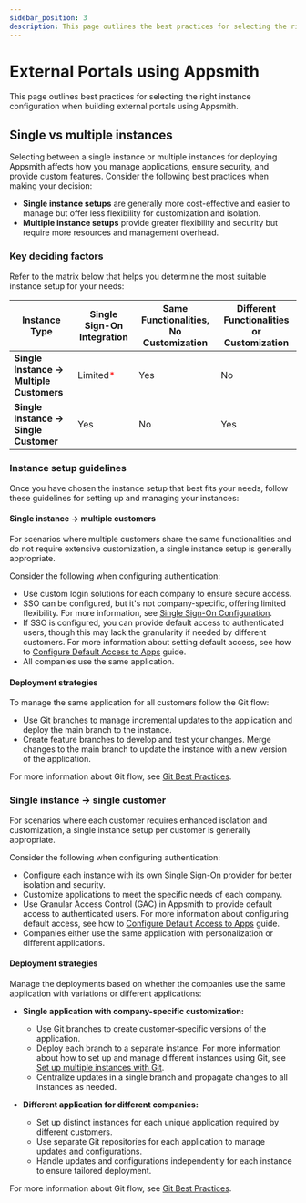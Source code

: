 ```yaml
---
sidebar_position: 3
description: This page outlines the best practices for selecting the right instance setup when building external portals using Appsmith.
---
```


# External Portals using Appsmith

This page outlines best practices for selecting the right instance configuration when building external portals using Appsmith.

## Single vs multiple instances

Selecting between a single instance or multiple instances for deploying Appsmith affects how you manage applications, ensure security, and provide custom features. Consider the following best practices when making your decision:

- **Single instance setups** are generally more cost-effective and easier to manage but offer less flexibility for customization and isolation.
- **Multiple instance setups** provide greater flexibility and security but require more resources and management overhead.

### Key deciding factors

Refer to the matrix below that helps you determine the most suitable instance setup for your needs:

| **Instance Type**            | **Single Sign-On Integration** | **Same Functionalities, No Customization** | **Different Functionalities or Customization** |
|------------------------------|--------------------------------|--------------------------------------------|------------------------------------------------|
| **Single Instance -> Multiple Customers**          | Limited<font color="red">*</font>                    | Yes                                       | No                                   |
| **Single Instance -> Single Customer**       | Yes                           | No                               | Yes                                          |

### Instance setup guidelines

Once you have chosen the instance setup that best fits your needs, follow these guidelines for setting up and managing your instances:

#### Single instance → multiple customers

For scenarios where multiple customers share the same functionalities and do not require extensive customization, a single instance setup is generally appropriate.

<ZoomImage src="/img/appsmith-single-instance.svg" alt="Single Instance → Multiple Customers" caption="Single Instance → Multiple Customers"/>

Consider the following when configuring authentication:

- Use custom login solutions for each company to ensure secure access.
- SSO can be configured, but it's not company-specific, offering limited flexibility. For more information, see [Single Sign-On Configuration](/getting-started/setup/instance-configuration/authentication).
- If SSO is configured, you can provide default access to authenticated users, though this may lack the granularity if needed by different customers. For more information about setting default access, see how to [Configure Default Access to Apps](/advanced-concepts/granular-access-control/how-to-guides/configure-default-permissions) guide.
- All companies use the same application.

#### Deployment strategies

To manage the same application for all customers follow the Git flow:

- Use Git branches to manage incremental updates to the application and deploy the main branch to the instance.
- Create feature branches to develop and test your changes. Merge changes to the main branch to update the instance with a new version of the application.

For more information about Git flow, see [Git Best Practices](/advanced-concepts/version-control-with-git/merging-branches).

### Single instance → single customer

For scenarios where each customer requires enhanced isolation and customization, a single instance setup per customer is generally appropriate.

<ZoomImage src="/img/appsmith-multiple-instances.svg" alt="Single Instance → Single Customer" caption="Single Instance → Single Customer"/>

Consider the following when configuring authentication:

- Configure each instance with its own Single Sign-On provider for better isolation and security.
- Customize applications to meet the specific needs of each company.
- Use Granular Access Control (GAC) in Appsmith to provide default access to authenticated users. For more information about configuring default access, see how to [Configure Default Access to Apps](/advanced-concepts/granular-access-control/how-to-guides/configure-default-permissions) guide.
- Companies either use the same application with personalization or different applications.

#### Deployment strategies

Manage the deployments based on whether the companies use the same application with variations or different applications:

- **Single application with company-specific customization:**
  - Use Git branches to create customer-specific versions of the application.
  - Deploy each branch to a separate instance. For more information about how to set up and manage different instances using Git, see [Set up multiple instances with Git](/advanced-concepts/version-control-with-git/environments-with-git).
  - Centralize updates in a single branch and propagate changes to all instances as needed.

- **Different application for different companies:**
  - Set up distinct instances for each unique application required by different customers.
  - Use separate Git repositories for each application to manage updates and configurations.
  - Handle updates and configurations independently for each instance to ensure tailored deployment.

For more information about Git flow, see [Git Best Practices](/advanced-concepts/version-control-with-git/merging-branches).
